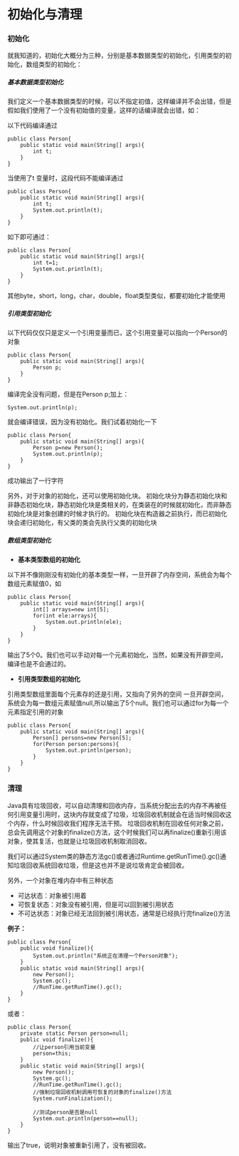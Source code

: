 # 初始化与清理

### 初始化

就我知道的，初始化大概分为三种，分别是基本数据类型的初始化，引用类型的初始化，数组类型的初始化：

##### 基本数据类型初始化

我们定义一个基本数据类型的时候，可以不指定初值，这样编译并不会出错，但是假如我们使用了一个没有初始值的变量，这样的话编译就会出错，如：

以下代码编译通过

	public class Person{
		public static void main(String[] args){
			int t;
		}
	} 

当使用了t 变量时，这段代码不能编译通过

	public class Person{
		public static void main(String[] args){
			int t;
			System.out.println(t);
		}
	} 
如下即可通过：

	public class Person{
		public static void main(String[] args){
			int t=1;
			System.out.println(t);
		}
	} 

其他byte，short，long，char，double，float类型类似，都要初始化才能使用


##### 引用类型初始化

以下代码仅仅只是定义一个引用变量而已，这个引用变量可以指向一个Person的对象

	public class Person{
		public static void main(String[] args){
			Person p;
		}
	} 

编译完全没有问题，但是在Person p;加上：

	System.out.println(p);

就会编译错误，因为没有初始化。我们试着初始化一下


	public class Person{
		public static void main(String[] args){
			Person p=new Person();
			System.out.println(p);
		}
	} 

成功输出了一行字符

另外，对于对象的初始化，还可以使用初始化块。
初始化块分为静态初始化块和非静态初始化块，静态初始化块是类相关的，在类装在的时候就初始化，而非静态初始化块是对象创建的时候才执行的。
初始化块在构造器之前执行，而已初始化块会递归初始化，有父类的类会先执行父类的初始化块


##### 数组类型初始化

- **基本类型数组的初始化**

以下并不像刚刚没有初始化的基本类型一样，一旦开辟了内存空间，系统会为每个数组元素赋值0，如

	public class Person{
		public static void main(String[] args){
			int[] arrays=new int[5];
			for(int ele:arrays){
				System.out.println(ele);
			}
		}
	} 
输出了5个0。我们也可以手动对每一个元素初始化，当然，如果没有开辟空间，编译也是不会通过的。

- **引用类型数组的初始化**

引用类型数组里面每个元素存的还是引用，又指向了另外的空间
一旦开辟空间，系统会为每一数组元素赋值null,所以输出了5个null。我们也可以通过for为每一个元素指定引用的对象

	public class Person{
		public static void main(String[] args){
			Person[] persons=new Person[5];
			for(Person person:persons){
				System.out.println(person);
			}
		}
	} 


### 清理

Java具有垃圾回收，可以自动清理和回收内存，当系统分配出去的内存不再被任何引用变量引用时，这块内存就变成了垃圾，垃圾回收机制就会在适当时候回收这个内存，什么时候回收我们程序无法干预。
垃圾回收机制在回收任何对象之前，总会先调用这个对象的finalize()方法，这个时候我们可以再finalize()重新引用该对象，使其复活，也就是让垃圾回收机制取消回收。

我们可以通过System类的静态方法gc()或者通过Runtime.getRunTime().gc()通知垃圾回收系统回收垃圾，但是这也并不是说垃圾肯定会被回收。

另外，一个对象在堆内存中有三种状态

- 可达状态：对象被引用着
- 可恢复状态：对象没有被引用，但是可以回到被引用状态
- 不可达状态：对象已经无法回到被引用状态，通常是已经执行完finalize()方法

**例子：**


	public class Person{
		public void finalize(){
			System.out.println("系统正在清理一个Person对象");
		}
		public static void main(String[] args){
			new Person();
			System.gc();
			//RunTime.getRunTime().gc();
		}
	} 


或者：

	public class Person{
		private static Person person=null;
		public void finalize(){
			//让person引用当前变量
			person=this;
		}
		public static void main(String[] args){
			new Person();
			System.gc();
			//RunTime.getRunTime().gc();
			//强制垃圾回收机制调用可恢复的对象的finalize()方法
			System.runFinalization();

			//测试person是否是null
			System.out.println(person==null);
		}
	} 

输出了true，说明对象被重新引用了，没有被回收。